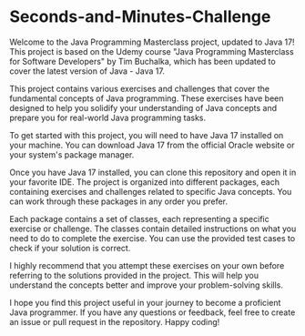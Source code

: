 # Seconds-and-Minutes-Challenge
Welcome to the Java Programming Masterclass project, updated to Java 17! This project is based on the Udemy course "Java Programming Masterclass for Software Developers" by Tim Buchalka, which has been updated to cover the latest version of Java - Java 17.

This project contains various exercises and challenges that cover the fundamental concepts of Java programming. These exercises have been designed to help you solidify your understanding of Java concepts and prepare you for real-world Java programming tasks.

To get started with this project, you will need to have Java 17 installed on your machine. You can download Java 17 from the official Oracle website or your system's package manager.

Once you have Java 17 installed, you can clone this repository and open it in your favorite IDE. The project is organized into different packages, each containing exercises and challenges related to specific Java concepts. You can work through these packages in any order you prefer.

Each package contains a set of classes, each representing a specific exercise or challenge. The classes contain detailed instructions on what you need to do to complete the exercise. You can use the provided test cases to check if your solution is correct.

I highly recommend that you attempt these exercises on your own before referring to the solutions provided in the project. This will help you understand the concepts better and improve your problem-solving skills.

I hope you find this project useful in your journey to become a proficient Java programmer. If you have any questions or feedback, feel free to create an issue or pull request in the repository. Happy coding!

